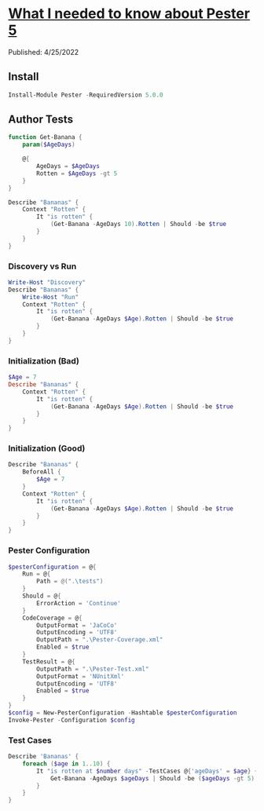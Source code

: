 # [What I needed to know about Pester 5]()

Published: 4/25/2022

## Install

```powershell
Install-Module Pester -RequiredVersion 5.0.0
```

## Author Tests

```powershell
function Get-Banana {
    param($AgeDays)

    @{
        AgeDays = $AgeDays
        Rotten = $AgeDays -gt 5
    }
}
```

```powershell
Describe "Bananas" {
    Context "Rotten" {
        It "is rotten" {
            (Get-Banana -AgeDays 10).Rotten | Should -be $true
        }
    }
}
```

### Discovery vs Run

```powershell
Write-Host "Discovery"
Describe "Bananas" {
    Write-Host "Run"
    Context "Rotten" {
        It "is rotten" {
            (Get-Banana -AgeDays $Age).Rotten | Should -be $true
        }
    }
}
```

### Initialization (Bad)

```powershell
$Age = 7
Describe "Bananas" {
    Context "Rotten" {
        It "is rotten" {
            (Get-Banana -AgeDays $Age).Rotten | Should -be $true
        }
    }
}
```

### Initialization (Good)

```powershell
Describe "Bananas" {
    BeforeAll {
        $Age = 7
    }
    Context "Rotten" {
        It "is rotten" {
            (Get-Banana -AgeDays $Age).Rotten | Should -be $true
        }
    }
}
```

### Pester Configuration 

```powershell
$pesterConfiguration = @{
    Run = @{
        Path = @(".\tests")
    }
    Should = @{
        ErrorAction = 'Continue'
    }
    CodeCoverage = @{
        OutputFormat = 'JaCoCo'
        OutputEncoding = 'UTF8'
        OutputPath = ".\Pester-Coverage.xml"
        Enabled = $true
    }
    TestResult = @{
        OutputPath = ".\Pester-Test.xml"
        OutputFormat = 'NUnitXml'
        OutputEncoding = 'UTF8'
        Enabled = $true
    }
}
$config = New-PesterConfiguration -Hashtable $pesterConfiguration
Invoke-Pester -Configuration $config
```

### Test Cases

```powershell
Describe 'Bananas' {
    foreach ($age in 1..10) {
        It "is rotten at $number days" -TestCases @{'ageDays' = $age} {
            Get-Banana -AgeDays $ageDays | Should -be ($ageDays -gt 5)
        }
    }
}
```